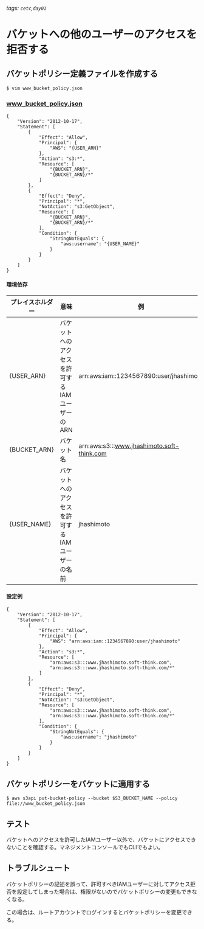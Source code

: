 ###### tags: `cetc`,`day01`
# バケットへの他のユーザーのアクセスを拒否する

## バケットポリシー定義ファイルを作成する
```bash=
$ vim www_bucket_policy.json
```
### www_bucket_policy.json

```json=
{
    "Version": "2012-10-17",
    "Statement": [
        {
            "Effect": "Allow",
            "Principal": {
                "AWS": "{USER_ARN}"
            },
            "Action": "s3:*",
            "Resource": [
                "{BUCKET_ARN}",
                "{BUCKET_ARN}/*"
            ]
        },
        {
            "Effect": "Deny",
            "Principal": "*",
            "NotAction": "s3:GetObject",
            "Resource": [
                "{BUCKET_ARN}",
                "{BUCKET_ARN}/*"
            ],
            "Condition": {
                "StringNotEquals": {
                    "aws:username": "{USER_NAME}"
                }
            }
        }
    ]
}
```

#### 環境依存
| プレイスホルダー | 意味 | 例 |
| -------- | -------- | -------- |
| {USER_ARN}     | バケットへのアクセスを許可するIAMユーザーのARN  | arn:aws:iam::1234567890:user/jhashimoto |
| {BUCKET_ARN}     | バケット名 | arn:aws:s3:::www.jhashimoto.soft-think.com  |
| {USER_NAME}     | バケットへのアクセスを許可するIAMユーザーの名前     | jhashimoto |


#### 設定例
```json=
{
    "Version": "2012-10-17",
    "Statement": [
        {
            "Effect": "Allow",
            "Principal": {
                "AWS": "arn:aws:iam::1234567890:user/jhashimoto"
            },
            "Action": "s3:*",
            "Resource": [
                "arn:aws:s3:::www.jhashimoto.soft-think.com",
                "arn:aws:s3:::www.jhashimoto.soft-think.com/*"
            ]
        },
        {
            "Effect": "Deny",
            "Principal": "*",
            "NotAction": "s3:GetObject",
            "Resource": [
                "arn:aws:s3:::www.jhashimoto.soft-think.com",
                "arn:aws:s3:::www.jhashimoto.soft-think.com/*"
            ],
            "Condition": {
                "StringNotEquals": {
                    "aws:username": "jhashimoto"
                }
            }
        }
    ]
}
```

## バケットポリシーをバケットに適用する
```bash=+
$ aws s3api put-bucket-policy --bucket $S3_BUCKET_NAME --policy file://www_bucket_policy.json
```

## テスト
バケットへのアクセスを許可したIAMユーザー以外で、バケットにアクセスできないことを確認する。マネジメントコンソールでもCLIでもよい。

## トラブルシュート
バケットポリシーの記述を誤って、許可すべきIAMユーザーに対してアクセス拒否を設定してしまった場合は、権限がないのでバケットポリシーの変更もできなくなる。

この場合は、ルートアカウントでログインするとバケットポリシーを変更できる。
